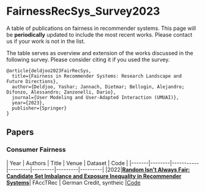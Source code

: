 # FairnessRecSys_Survey2023

A table of publications on fairness in recommender systems. This page will be ****periodically**** updated to include the most recent works. Please contact us if your work is not in the list.

The table serves as overview and extension of the works discussed in the following survey. Please consider citing it if you used the survey.

```
@article{deldjoo2023FairRecSys,
  title={Fairness in Recommender Systems: Research Landscape and Future Directions},
  author={Deldjoo, Yashar; Jannach, Dietmar; Bellogin, Alejandro; Difonzo, Alessandro; Zanzonelli, Dario},
  journal={User Modeling and User-Adapted Interaction (UMUAI)},
  year={2023},
  publisher={Springer}
}
```

## Papers

### Consumer Fairness
| Year  | Authors | Title           | Venue    |  Dataset |   Code   | 
|-------|--------|-----------|---------|---------|---------|---------|
|2022|**[Random Isn't Always Fair: Candidate Set Imbalance and Exposure Inequality in Recommender Systems](https://arxiv.org/abs/2209.05000)**| FAccTRec | German Credit, syntheic |[Code](https://anonymous.4open.science/r/e0517e40-c47f-4cb7-bb72-4f80d2a5f4b0/)
